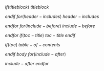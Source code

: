 $if(titleblock)$
$titleblock$

$endif$
$for(header-includes)$
$header-includes$

$endfor$
$for(include-before)$
$include-before$

$endfor$
$if(toc-title)$
$toc-title$
$endif$

$if(toc)$
$table-of-contents$

$endif$
$body$
$for(include-after)$

$include-after$
$endfor$